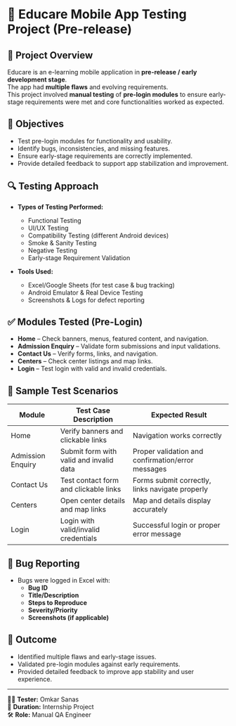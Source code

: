 # 📱 Educare Mobile App Testing Project (Pre-release)

## 📌 Project Overview
Educare is an e-learning mobile application in **pre-release / early development stage**.  
The app had **multiple flaws** and evolving requirements.  
This project involved **manual testing** of **pre-login modules** to ensure early-stage requirements were met and core functionalities worked as expected.

## 🎯 Objectives
- Test pre-login modules for functionality and usability.  
- Identify bugs, inconsistencies, and missing features.  
- Ensure early-stage requirements are correctly implemented.  
- Provide detailed feedback to support app stabilization and improvement.

## 🔍 Testing Approach
- **Types of Testing Performed:**
  - Functional Testing
  - UI/UX Testing
  - Compatibility Testing (different Android devices)
  - Smoke & Sanity Testing
  - Negative Testing
  - Early-stage Requirement Validation

- **Tools Used:**
  - Excel/Google Sheets (for test case & bug tracking)  
  - Android Emulator & Real Device Testing  
  - Screenshots & Logs for defect reporting  

## ✅ Modules Tested (Pre-Login)
- **Home** – Check banners, menus, featured content, and navigation.  
- **Admission Enquiry** – Validate form submissions and input validations.  
- **Contact Us** – Verify forms, links, and navigation.  
- **Centers** – Check center listings and map links.  
- **Login** – Test login with valid and invalid credentials.

## 📝 Sample Test Scenarios
| Module              | Test Case Description                                      | Expected Result |
|---------------------|------------------------------------------------------------|----------------|
| Home                | Verify banners and clickable links                        | Navigation works correctly |
| Admission Enquiry   | Submit form with valid and invalid data                   | Proper validation and confirmation/error messages |
| Contact Us          | Test contact form and clickable links                     | Forms submit correctly, links navigate properly |
| Centers             | Open center details and map links                          | Map and details display accurately |
| Login               | Login with valid/invalid credentials                      | Successful login or proper error message |

## 🐞 Bug Reporting
- Bugs were logged in Excel with:
  - **Bug ID**
  - **Title/Description**
  - **Steps to Reproduce**
  - **Severity/Priority**
  - **Screenshots (if applicable)**

## 🚀 Outcome
- Identified multiple flaws and early-stage issues.  
- Validated pre-login modules against early requirements.  
- Provided detailed feedback to improve app stability and user experience.

---
👨‍💻 **Tester:** Omkar Sanas  
📅 **Duration:** Internship Project  
🛠️ **Role:** Manual QA Engineer  
